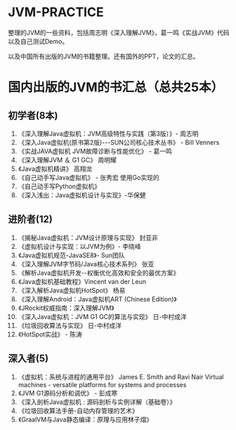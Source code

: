 # JVM-PRACTICE

整理的JVM的一些资料，包括周志明《深入理解JVM》，葛一鸣《实战JVM》代码以及自己测试Demo。

以及中国所有出版的JVM的书籍整理。还有国外的PPT，论文的汇总。


# 国内出版的JVM的书汇总（总共25本）

## 初学者(8本)

1. 《深入理解Java虚拟机：JVM高级特性与实践（第3版）》- 周志明
2. 《深入Java虚拟机(原书第2版)---SUN公司核心技术丛书》 - Bill Venners
3. 《实战JAVA虚拟机  JVM故障诊断与性能优化》 - 葛一鸣
4. 《深入理解JVM ＆ G1 GC》 周明耀
5. 《Java虚拟机精讲》 高翔龙
6. 《自己动手写Java虚拟机》 - 张秀宏 使用Go实现的
7. 《自己动手写Python虚拟机》
8. 《深入浅出：Java虚拟机设计与实现》-华保健



## 进阶者(12)

1. 《揭秘Java虚拟机：JVM设计原理与实现》 封亚非
2. 《虚拟机设计与实现：以JVM为例》- 李晓峰
3. 《Java虚拟机规范-JavaSE8》- Sun团队
4. 《深入理解JVM字节码/Java核心技术系列》 张亚
5. 《解析Java虚拟机开发--权衡优化高效和安全的最优方案》
6. 《Java虚拟机基础教程》Vincent van der Leun
7. 《深入解析Java虚拟机HotSpot》 杨易
8. 《深入理解Android：Java虚拟机ART (Chinese Edition)》
9. 《JRockit权威指南：深入理解JVM》
10. 《深入Java虚拟机：JVM G1 GC的算法与实现》  日-中村成洋
11. 《垃圾回收算法与实现》 日-中村成洋
12. 《HotSpot实战》 - 陈涛



## 深入者(5)

1. 《虚拟机：系统与进程的通用平台》 James E. Smith and Ravi Nair Virtual machines - versatile platforms for systems and processes
2. 《JVM G1源码分析和调优》 - 彭成寒
3. 《深入剖析Java虚拟机 : 源码剖析与实例详解（基础卷）》
4. 《垃圾回收算法手册-自动内存管理的艺术》
5. 《GraalVM与Java静态编译：原理与应用林子熠》

   

